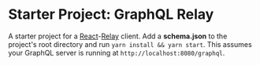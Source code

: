 # Starter Project: GraphQL Relay

A starter project for a [React][1]-[Relay][2] client. Add a **schema.json** to the
project's root directory and run `yarn install && yarn start`. This assumes your 
GraphQL server is running at `http://localhost:8080/graphql`.

[1]:https://facebook.github.io/react
[2]:https://facebook.github.io/relay
